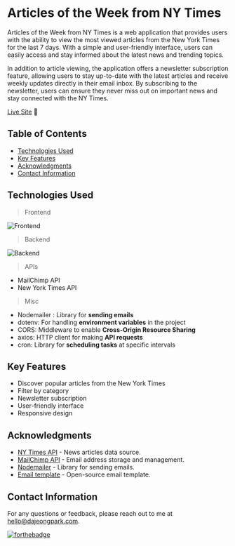 # Articles of the Week from NY Times

Articles of the Week from NY Times is a web application that provides users with the ability to view the most viewed articles from the New York Times for the last 7 days. With a simple and user-friendly interface, users can easily access and stay informed about the latest news and trending topics.

In addition to article viewing, the application offers a newsletter subscription feature, allowing users to stay up-to-date with the latest articles and receive weekly updates directly in their email inbox. By subscribing to the newsletter, users can ensure they never miss out on important news and stay connected with the NY Times.

[Live Site](http://articles-of-the-week.dajeongpark.com) 🚀

## Table of Contents

- [Technologies Used](#technologies-used)
- [Key Features](#key-features)
- [Acknowledgments](#acknowledgments)
- [Contact Information](#contact-information)

## Technologies Used

> Frontend

![Frontend](https://skillicons.dev/icons?i=react,ts,bootstrap)

> Backend

![Backend](https://skillicons.dev/icons?i=nodejs,express)

> APIs

- MailChimp API <br/>
- New York Times API

> Misc

- Nodemailer : Library for **sending emails**<br/>
- dotenv: For handling **environment variables** in the project<br/>
- CORS: Middleware to enable **Cross-Origin Resource Sharing**<br/>
- axios: HTTP client for making **API requests**<br/>
- cron: Library for **scheduling tasks** at specific intervals

## Key Features

- Discover popular articles from the New York Times
- Filter by category
- Newsletter subscription
- User-friendly interface
- Responsive design

## Acknowledgments

- [NY Times API](https://developer.nytimes.com/) - News articles data source.
- [MailChimp API](https://mailchimp.com/developer/) - Email address storage and management.
- [Nodemailer](https://nodemailer.com/) - Library for sending emails.
- [Email template](https://github.com/leemunroe/responsive-html-email-template) - Open-source email template.

## Contact Information

For any questions or feedback, please reach out to me at hello@dajeongpark.com.<br/>

[![forthebadge](https://forthebadge.com/images/badges/built-with-love.svg)](https://forthebadge.com)
